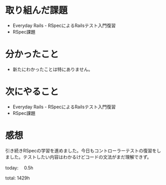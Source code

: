 #  取り組んだ課題
- Everyday Rails - RSpecによるRailsテスト入門復習
- RSpec課題

# 分かったこと
- 新たにわかったことは特にありません。
  
# 次にやること
- Everyday Rails - RSpecによるRailsテスト入門復習
- RSpec課題


# 感想
引き続きRSpecの学習を進めました。今日もコントローラーテストの復習をしました。テストしたい内容はわかるけどコードの文法がまだ理解できず。

today: 　0.5h

total: 1429h
